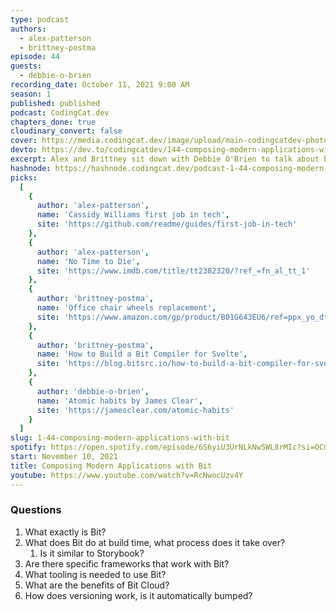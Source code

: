 ```yaml
---
type: podcast
authors:
  - alex-patterson
  - brittney-postma
episode: 44
guests:
  - debbie-o-brien
recording_date: October 11, 2021 9:00 AM
season: 1
published: published
podcast: CodingCat.dev
chapters_done: true
cloudinary_convert: false
cover: https://media.codingcat.dev/image/upload/main-codingcatdev-photo/umsfgzlbginsrt9q6kez.png
devto: https://dev.to/codingcatdev/144-composing-modern-applications-with-bit-abk
excerpt: Alex and Brittney sit down with Debbie O'Brien to talk about bit (bit.dev). We dive deep into how you can use bit to compose your application one bit at a time.
hashnode: https://hashnode.codingcat.dev/podcast-1-44-composing-modern-applications-with-bit
picks:
  [
    {
      author: 'alex-patterson',
      name: 'Cassidy Williams first job in tech',
      site: 'https://github.com/readme/guides/first-job-in-tech'
    },
    {
      author: 'alex-patterson',
      name: 'No Time to Die',
      site: 'https://www.imdb.com/title/tt2382320/?ref_=fn_al_tt_1'
    },
    {
      author: 'brittney-postma',
      name: 'Office chair wheels replacement',
      site: 'https://www.amazon.com/gp/product/B01G643EU6/ref=ppx_yo_dt_b_asin_title_o02_s01?ie=UTF8&psc=1'
    },
    {
      author: 'brittney-postma',
      name: 'How to Build a Bit Compiler for Svelte',
      site: 'https://blog.bitsrc.io/how-to-build-a-bit-compiler-for-svelte-8b553c2794af'
    },
    {
      author: 'debbie-o-brien',
      name: 'Atomic habits by James Clear',
      site: 'https://jamesclear.com/atomic-habits'
    }
  ]
slug: 1-44-composing-modern-applications-with-bit
spotify: https://open.spotify.com/episode/6S6yiU3UrNLkNw5WL8rMIc?si=OCmMZTZ0Samb6RYARQ-3Mg
start: November 10, 2021
title: Composing Modern Applications with Bit
youtube: https://www.youtube.com/watch?v=RcNwocUzv4Y
---
```


### Questions

1. What exactly is Bit?
2. What does Bit do at build time, what process does it take over?
   1. Is it similar to Storybook?
3. Are there specific frameworks that work with Bit?
4. What tooling is needed to use Bit?
5. What are the benefits of Bit Cloud?
6. How does versioning work, is it automatically bumped?
